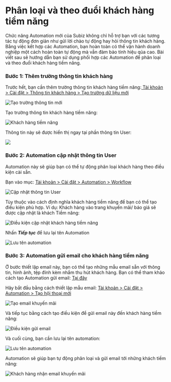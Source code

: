 # Phân loại và theo đuổi khách hàng tiềm năng

Chức năng Automation mới của Subiz không chỉ hỗ trợ bạn với các tương tác tự động đơn giản như gửi lời chào tự động hay hỏi thông tin khách hàng. Bằng việc kết hợp các Automation, bạn hoàn toàn có thể vận hành doanh nghiệp một cách hoàn toàn tự động mà vẫn đảm bảo tính hiệu qủa cao. Bài viết sau sẽ hướng dẫn bạn sử dụng phối hợp các Automation để phân loại và theo đuổi khách hàng tiềm năng.

### Bước 1: Thêm trường thông tin khách hàng

Trước hết, bạn cần thêm trường thông tin khách hàng tiềm năng:[ Tài khoản &gt; Cài đặt &gt; Thông tin khách hàng &gt; Tạo trường dữ liệu mới](https://app.subiz.com/settings/user-attributes#)

![T&#x1EA1;o tr&#x1B0;&#x1EDD;ng th&#xF4;ng tin m&#x1EDB;i](../../../.gitbook/assets/tao-truong-du-lieu-moi-1.png)

Tạo trường thông tin khách hàng tiềm năng:

![Kh&#xE1;ch h&#xE0;ng ti&#x1EC1;m n&#x103;ng](../../../.gitbook/assets/tiem-nang-attribute-1.png)

Thông tin này sẽ được hiển thị ngay tại phần thông tin User:

![](../../../.gitbook/assets/hien-thi-truong-thong-tin-2.png)

### Bước 2: Automation cập nhật thông tin User

Automation này sẽ giúp bạn có thể tự động phân loại khách hàng theo điều kiện cài sẵn. 

Bạn vào mục: [Tài khoản &gt; Cài đặt &gt; Automation &gt; Workflow](https://app.subiz.com/settings/automation-workflow)

![C&#x1EAD;p nh&#x1EAD;t th&#xF4;ng tin User](../../../.gitbook/assets/cap-nhat-thong-tin-user-1.png)

Tùy thuộc vào cách định nghĩa khách hàng tiềm năng để bạn có thể tạo điều kiện phù hợp. Ví dụ: Khách hàng vào trang khuyến mãi/ báo giá sẽ được cập nhật là khách Tiềm năng:

![&#x110;i&#x1EC1;u ki&#x1EC7;n c&#x1EAD;p nh&#x1EAD;t kh&#xE1;ch h&#xE0;ng ti&#x1EC1;m n&#x103;ng](../../../.gitbook/assets/dieu-kien-gui-email-2.png)

Nhấn _**Tiếp tục**_ để lưu lại tên Automation

![L&#x1B0;u t&#xEA;n automation](../../../.gitbook/assets/luu-ten-1.png)

### Bước 3: Automation gửi email cho khách hàng tiềm năng

Ở bước thiết lập email này, bạn có thể tạo những mẫu email sẵn với thông tin, hình ảnh, tệp đính kèm nhắm thu hút khách hàng. Bạn có thể tham khảo cách tạo Automation gửi email: [Tại đây ](https://help.subiz.com/su-dung-subiz-nang-cao/tuong-tac-tu-dong/automation-gui-email-toi-khach-hang)

Hãy bắt đầu bằng cách thiết lập mẫu email: [Tài khoản &gt; Cài đặt &gt; Automation &gt; Tạo hội thoại mới](https://app.subiz.com/settings/automations/add-conversation)

![T&#x1EA1;o email khuy&#x1EBF;n m&#xE3;i](../../../.gitbook/assets/email-khuyen-mai-1.png)

Và tiếp tục bằng cách tạo điều kiện để gửi email này đến khách hàng tiềm năng:

![&#x110;i&#x1EC1;u ki&#x1EC7;n g&#x1EED;i email](../../../.gitbook/assets/dieu-kien-gui-email-3.png)

Và cuối cùng, bạn cần lưu lại tên automation:

![L&#x1B0;u t&#xEA;n automation](../../../.gitbook/assets/luu-thong-tin-1.png)

Automation sẽ giúp bạn tự động phân loại và gửi email tới những khách tiềm năng:

![Kh&#xE1;ch h&#xE0;ng nh&#x1EAD;n email khuy&#x1EBF;n m&#xE3;i](../../../.gitbook/assets/2019-06-21_11-21-1.png)

